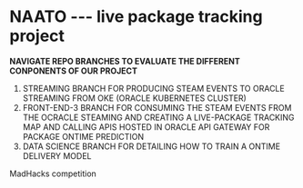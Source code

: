 # NAATO --- live package tracking project

**NAVIGATE REPO BRANCHES TO EVALUATE THE DIFFERENT CONPONENTS OF OUR PROJECT**

1. STREAMING BRANCH FOR PRODUCING STEAM EVENTS TO ORACLE STREAMING FROM OKE (ORACLE KUBERNETES CLUSTER)
2. FRONT-END-3 BRANCH FOR CONSUMING THE STEAM EVENTS FROM THE OCRACLE STEAMING AND CREATING A LIVE-PACKAGE TRACKING MAP AND CALLING APIS HOSTED IN ORACLE API GATEWAY FOR PACKAGE ONTIME PREDICTION
3. DATA SCIENCE BRANCH FOR DETAILING HOW TO TRAIN A ONTIME DELIVERY MODEL


MadHacks competition